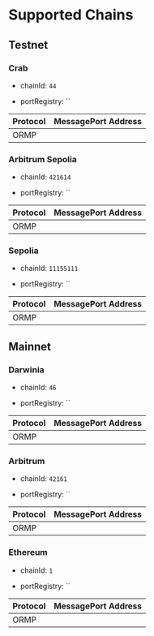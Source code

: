 # Supported Chains

## Testnet

### Crab

- chainId: `44`

- portRegistry: ``

|  Protocol  |  MessagePort Address  |
|------------|--------------------------------------------|
| ORMP       |  |

### Arbitrum Sepolia

- chainId: `421614`

- portRegistry: ``

|  Protocol  |  MessagePort Address  |
|------------|--------------------------------------------|
| ORMP       |  |

### Sepolia

- chainId: `11155111`

- portRegistry: ``

|  Protocol  |  MessagePort Address  |
|------------|--------------------------------------------|
| ORMP       |  |

## Mainnet

### Darwinia

- chainId: `46`

- portRegistry: ``

|  Protocol  |  MessagePort Address  |
|------------|--------------------------------------------|
| ORMP       |  |

### Arbitrum

- chainId: `42161`

- portRegistry: ``

|  Protocol  |  MessagePort Address  |
|------------|--------------------------------------------|
| ORMP       |  |

### Ethereum

- chainId: `1`

- portRegistry: ``

|  Protocol  |  MessagePort Address  |
|------------|--------------------------------------------|
| ORMP       |  |
